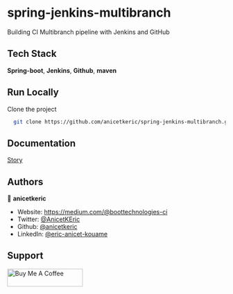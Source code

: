 # spring-jenkins-multibranch

Building CI Multibranch pipeline with Jenkins and GitHub

## Tech Stack

**Spring-boot**, **Jenkins**, **Github**, **maven** 


## Run Locally

Clone the project

```bash
  git clone https://github.com/anicetkeric/spring-jenkins-multibranch.git
```

## Documentation

[Story](https://medium.com/@boottechnologies-ci/building-ci-multibranch-pipeline-with-jenkins-and-github-5d38441cc6a9)

## Authors

👤 **anicetkeric**

* Website: https://medium.com/@boottechnologies-ci
* Twitter: [@AnicetKEric](https://twitter.com/AnicetKEric)
* Github: [@anicetkeric](https://github.com/anicetkeric)
* LinkedIn: [@eric-anicet-kouame](https://linkedin.com/in/eric-anicet-kouame-49029577)

## Support
<a href="https://www.buymeacoffee.com/boottechnou" target="_blank"><img src="https://cdn.buymeacoffee.com/buttons/default-orange.png" alt="Buy Me A Coffee" height="41" width="174"></a>
